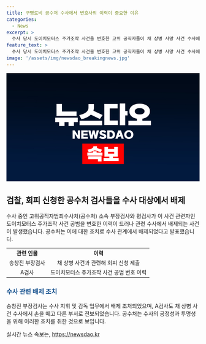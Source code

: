 ```yaml
---
title: 구명로비 공수처 수사에서 변호사의 이력이 중요한 이유
categories:
  - News
excerpt: >
  수사 당시 도이치모터스 주가조작 사건을 변호한 고위 공직자들이 채 상병 사망 사건 수사에서 배제된 사실이 밝혀졌다. 이에 따라, 수사2부 송창진 부장검사와 수사4부 소속 A검사는 관련 수사에서 제외되었다. 이들은 도이치모터스 주가조작 사건의 공범을 변호한 경력이 있어 논란이 불거졌으며, 공수처는 이에 대해 조처를 내렸다. 관련하여 이전 대표와의 통화 녹취도 이슈가 됐다.
feature_text: >
  수사 당시 도이치모터스 주가조작 사건을 변호한 고위 공직자들이 채 상병 사망 사건 수사에서 배제된 사실이 밝혀졌다. 이에 따라, 수사2부 송창진 부장검사와 수사4부 소속 A검사는 관련 수사에서 제외되었다. 이들은 도이치모터스 주가조작 사건의 공범을 변호한 경력이 있어 논란이 불거졌으며, 공수처는 이에 대해 조처를 내렸다. 관련하여 이전 대표와의 통화 녹취도 이슈가 됐다.
image: '/assets/img/newsdao_breakingnews.jpg'
---
```


<p><img src="/assets/img/newsdao_breakingnews.jpg" alt="bookingtag 속보" /></p>

<h2 data-ke-size="size26">검찰, 회피 신청한 공수처 검사들을 수사 대상에서 배제</h2>

<p data-ke-size="size16">수사 중인 고위공직자범죄수사처(공수처) 소속 부장검사와 평검사가 이 사건 관련자인 도이치모터스 주가조작 사건 공범을 변호한 이력이 드러나 관련 수사에서 배제되는 사건이 발생했습니다. 공수처는 이에 대한 조치로 수사 관계에서 배제되었다고 발표했습니다.</p>

<table>
  <tr>
    <td style="text-align: center; height: 17px;"><b>관련 인물</b></td>
    <td style="text-align: center; height: 17px;"><b>이력</b></td>
  </tr>
  <tr>
    <td style="text-align: center; height: 17px;">송창진 부장검사</td>
    <td style="text-align: center; height: 17px;">채 상병 사건과 관련해 회피 신청 제출</td>
  </tr>
  <tr>
    <td style="text-align: center; height: 17px;">A검사</td>
    <td style="text-align: center; height: 17px;">도이치모터스 주가조작 사건 공범 변호 이력</td>
  </tr>
</table>

<h3><b><span style="color: #1a5490;">수사 관련 배제 조치</span></b></h3>

<p data-ke-size="size16">송창진 부장검사는 수사 지휘 및 감독 업무에서 배제 조처되었으며, A검사도 채 상병 사건 수사에서 손을 떼고 다른 부서로 전보되었습니다. 공수처는 수사의 공정성과 투명성을 위해 이러한 조치를 취한 것으로 보입니다.</p>
실시간 뉴스 속보는, <a href="https://newsdao.kr" rel="dofollow">https://newsdao.kr</a>


